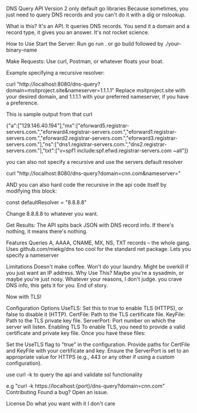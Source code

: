 DNS Query API Version 2 only default go libraries
Because sometimes, you just need to query DNS records and you can't do it with a dig or nslookup.

What is this?
It's an API. It queries DNS records. You send it a domain and a record type, it gives you an answer. It's not rocket science.

How to Use
Start the Server: Run go run . or go build followed by ./your-binary-name 

Make Requests: Use curl, Postman, or whatever floats your boat. 


Example specifying a recursive resolver:


curl "http://localhost:8080/dns-query?domain=msitproject.site&nameserver=1.1.1.1"
Replace msitproject.site with your desired domain, and 1.1.1.1 with your preferred nameserver, if you have a preference.

This is sample output from that curl

{"a":["129.146.40.194"],"mx":["eforward5.registrar-servers.com.","eforward4.registrar-servers.com.","eforward1.registrar-servers.com.","eforward2.registrar-servers.com.","eforward3.registrar-servers.com."],"ns":["dns1.registrar-servers.com.","dns2.registrar-servers.com."],"txt":["v=spf1 include:spf.efwd.registrar-servers.com ~all"]}


you can also not specify a recursive and use the servers default resolver 

curl "http://localhost:8080/dns-query?domain=cnn.com&nameserver="

AND you can also hard code the recursive in the api code itself by modifying this block:

const defaultResolver = "8.8.8.8" 

Change 8.8.8.8 to whatever you want. 

Get Results: The API spits back JSON with DNS record info. If there's nothing, it means there's nothing. 



Features
Queries A, AAAA, CNAME, MX, NS, TXT records – the whole gang.
Uses github.com/miekg/dns too cool for the standard net package.
Lets you specify a nameserver


Limitations
Doesn't make coffee.
Won't do your laundry.
Might be overkill if you just want an IP address.
Why Use This?
Maybe you're a sysadmin, or maybe you're just nosy. Whatever your reasons, I don't judge. you crave DNS info, this gets it for you. End of story.

Now with TLS!

Configuration Options
UseTLS: Set this to true to enable TLS (HTTPS), or false to disable it (HTTP).
CertFile: Path to the TLS certificate file.
KeyFile: Path to the TLS private key file.
ServerPort: Port number on which the server will listen.
Enabling TLS
To enable TLS, you need to provide a valid certificate and private key file. Once you have these files:

Set the UseTLS flag to "true" in the configuration.
Provide paths for CertFile and KeyFile with your certificate and key.
Ensure the ServerPort is set to an appropriate value for HTTPS (e.g., 443 or any other if using a custom configuration).

use curl -k to query the api and validate ssl functionality 

e.g "curl -k https://localhost:{port}/dns-query?domain=cnn.com"
Contributing
Found a bug? Open an issue. 

License
Do what you want with it I don't care

